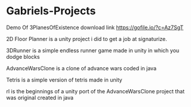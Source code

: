 # Gabriels-Projects

Demo Of 3PlanesOfExistence download link https://gofile.io/?c=Az7SgT

2D Floor Planner is a unity project i did to get a job at signaturize.

3DRunner is a simple endless runner game made in unity in which you dodge blocks

AdvanceWarsClone is a clone of advance wars coded in java

Tetris is a simple version of tetris made in unity

rl is the beginnings of a unity port of the AdvanceWarsClone project that was original created in java
